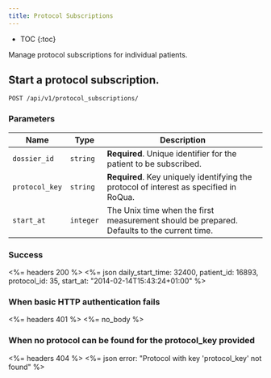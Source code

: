 ```yaml
---
title: Protocol Subscriptions
---
```


* TOC
{:toc}

Manage protocol subscriptions for individual patients.


## Start a protocol subscription.

    POST /api/v1/protocol_subscriptions/

### Parameters

Name | Type | Description
-----|------|--------------
`dossier_id`   | `string`  | **Required**. Unique identifier for the patient to be subscribed.
`protocol_key` | `string`  | **Required**. Key uniquely identifying the protocol of interest as specified in RoQua.
`start_at`     | `integer` | The Unix time when the first measurement should be prepared. Defaults to the current time.


### Success

<%= headers 200 %>
<%= json daily_start_time: 32400,
         patient_id:       16893,
         protocol_id:      35,
         start_at:         "2014-02-14T15:43:24+01:00"
%>


### When basic HTTP authentication fails

<%= headers 401 %>
<%= no_body %>


### When no protocol can be found for the protocol_key provided

<%= headers 404 %>
<%= json error: "Protocol with key 'protocol_key' not found" %>

